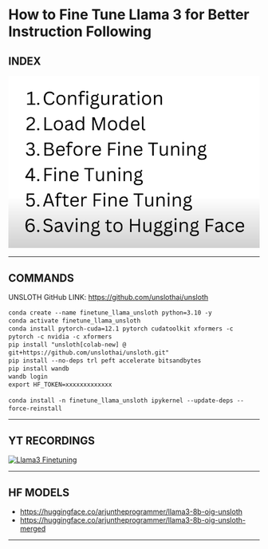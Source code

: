 # How to Fine Tune Llama 3 for Better Instruction Following

## INDEX

![alt text](image.png)

---

## COMMANDS

UNSLOTH GitHub LINK: <https://github.com/unslothai/unsloth>

```
conda create --name finetune_llama_unsloth python=3.10 -y
conda activate finetune_llama_unsloth
conda install pytorch-cuda=12.1 pytorch cudatoolkit xformers -c pytorch -c nvidia -c xformers
pip install "unsloth[colab-new] @ git+https://github.com/unslothai/unsloth.git"
pip install --no-deps trl peft accelerate bitsandbytes
pip install wandb
wandb login
export HF_TOKEN=xxxxxxxxxxxxx

conda install -n finetune_llama_unsloth ipykernel --update-deps --force-reinstall
```

---

## YT RECORDINGS

[![Llama3 Finetuning](https://img.youtube.com/vi/TNbjwiXbiTI/0.jpg)](https://youtu.be/TNbjwiXbiTI)

---

## HF MODELS

- https://huggingface.co/arjuntheprogrammer/llama3-8b-oig-unsloth
- https://huggingface.co/arjuntheprogrammer/llama3-8b-oig-unsloth-merged

---

